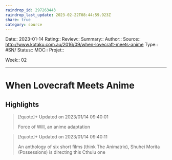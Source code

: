 ```yaml
---
raindrop_id: 297263443
raindrop_last_update: 2023-02-22T08:44:59.923Z
share: true
category: source
---
```


Date:: 2023-01-14
Rating::
Review:: 
Summary:: 
Author::
Source:: http://www.kotaku.com.au/2016/09/when-lovecraft-meets-anime
Type:: #SN/
Status:: 
MOC::
Projet:: 

Week:: 02

***
# When Lovecraft Meets Anime



## Highlights


> [!quote]+ Updated on 2023/01/14 09:40:01
>
> Force of Will, an anime adaptation

> [!quote]+ Updated on 2023/01/14 09:40:11
>
> An anthology of six short films (think The Animatrix), Shuhei Morita (Possessions) is directing this Cthulu one
